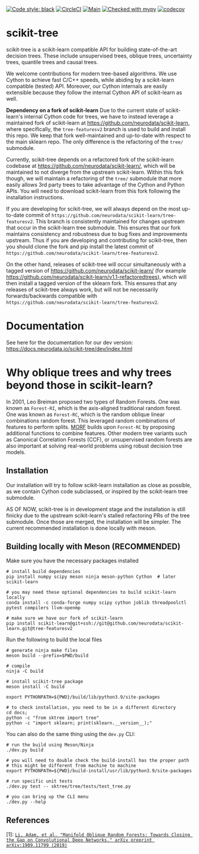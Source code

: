 [![Code style: black](https://img.shields.io/badge/code%20style-black-000000.svg)](https://github.com/psf/black)
[![CircleCI](https://circleci.com/gh/neurodata/scikit-tree/tree/main.svg?style=svg)](https://circleci.com/gh/neurodata/scikit-tree/tree/main)
[![Main](https://github.com/neurodata/scikit-tree/actions/workflows/main.yml/badge.svg?branch=main)](https://github.com/neurodata/scikit-tree/actions/workflows/main.yml)
[![Checked with mypy](http://www.mypy-lang.org/static/mypy_badge.svg)](http://mypy-lang.org/)
[![codecov](https://codecov.io/gh/neurodata/scikit-tree/branch/main/graph/badge.svg?token=H1reh7Qwf4)](https://codecov.io/gh/neurodata/scikit-tree)

scikit-tree
===========

scikit-tree is a scikit-learn compatible API for building state-of-the-art decision trees. These include unsupervised trees, oblique trees, uncertainty trees, quantile trees and causal trees.

We welcome contributions for modern tree-based algorithms. We use Cython to achieve fast C/C++ speeds, while abiding by a scikit-learn compatible (tested) API. Moreover, our Cython internals are easily extensible because they follow the internal Cython API of scikit-learn as well.

**Dependency on a fork of scikit-learn**
Due to the current state of scikit-learn's internal Cython code for trees, we have to instead leverage a maintained fork of scikit-learn at https://github.com/neurodata/scikit-learn, where specifically, the `tree-featuresv2` branch is used to build and install this repo. We keep that fork well-maintained and up-to-date with respect to the main sklearn repo. The only difference is the refactoring of the `tree/` submodule.

Currently, scikit-tree depends on a refactored fork of the scikit-learn codebase at https://github.com/neurodata/scikit-learn/, which will be maintained to not diverge from the upstream scikit-learn. Within this fork though, we will maintain a refactoring of the `tree/` submodule that more easily allows 3rd party trees to take advantage of the Cython and Python APIs. You will need to download scikit-learn from this fork following the installation instructions.

If you are developing for scikit-tree, we will always depend on the most up-to-date commit of `https://github.com/neurodata/scikit-learn/tree-featuresv2`. This branch is consistently maintained for changes upstream that occur in the scikit-learn tree submodule. This ensures that our fork maintains consistency and robustness due to bug fixes and improvements upstream. Thus if you are developing and contributing for scikit-tree, then you should clone the fork and pip install the latest commit of `https://github.com/neurodata/scikit-learn/tree-featuresv2`.

On the other hand, releases of scikit-tree will occur simultaneously with a tagged version of https://github.com/neurodata/scikit-learn/ (for example https://github.com/neurodata/scikit-learn/v1.1-refactoredtrees), which will then install a tagged version of the sklearn fork. This ensures that any releases of scikit-tree always work, but will not be necessarily forwards/backwards compatible with `https://github.com/neurodata/scikit-learn/tree-featuresv2`.

Documentation
=============

See here for the documentation for our dev version: https://docs.neurodata.io/scikit-tree/dev/index.html

Why oblique trees and why trees beyond those in scikit-learn?
=============================================================
In 2001, Leo Breiman proposed two types of Random Forests. One was known as ``Forest-RI``, which is the axis-aligned traditional random forest. One was known as ``Forest-RC``, which is the random oblique linear combinations random forest. This leveraged random combinations of features to perform splits. [MORF](1) builds upon ``Forest-RC`` by proposing additional functions to combine features. Other modern tree variants such as Canonical Correlation Forests (CCF), or unsupervised random forests are also important at solving real-world problems using robust decision tree models.

Installation
------------
Our installation will try to follow scikit-learn installation as close as possible, as we contain Cython code subclassed, or inspired by the scikit-learn tree submodule.

AS OF NOW, scikit-tree is in development stage and the installation is still finicky due to the upstream scikit-learn's stalled refactoring PRs of the tree submodule. Once those
are merged, the installation will be simpler. The current recommended installation is done locally with meson.

Building locally with Meson (RECOMMENDED)
-----------------------------------------
Make sure you have the necessary packages installed

    # install build dependencies
    pip install numpy scipy meson ninja meson-python Cython  # later scikit-learn

    # you may need these optional dependencies to build scikit-learn locally
    conda install -c conda-forge numpy scipy cython joblib threadpoolctl pytest compilers llvm-openmp

    # make sure we have our fork of scikit-learn
    pip install scikit-learn@git+ssh://git@github.com/neurodata/scikit-learn.git@tree-featuresv2

Run the following to build the local files

    # generate ninja make files
    meson build --prefix=$PWD/build

    # compile
    ninja -C build

    # install scikit-tree package
    meson install -C build

    export PYTHONPATH=${PWD}/build/lib/python3.9/site-packages

    # to check installation, you need to be in a different directory
    cd docs;  
    python -c "from sktree import tree"
    python -c "import sklearn; print(sklearn.__version__);"

You can also do the same thing using the ``dev.py`` CLI:

    # run the build using Meson/Ninja
    ./dev.py build

    # you will need to double check the build-install has the proper path 
    # this might be different from machine to machine
    export PYTHONPATH=${PWD}/build-install/usr/lib/python3.9/site-packages

    # run specific unit tests
    ./dev.py test -- sktree/tree/tests/test_tree.py

    # you can bring up the CLI menu
    ./dev.py --help

References
----------
[1]: [`Li, Adam, et al. "Manifold Oblique Random Forests: Towards Closing the Gap on Convolutional Deep Networks." arXiv preprint arXiv:1909.11799 (2019)`](https://arxiv.org/abs/1909.11799)